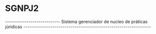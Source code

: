 # SGNPJ2
---------------------------- Sistema gerenciador de nucleo de práticas júridicas -----------------------------------------------------------------
